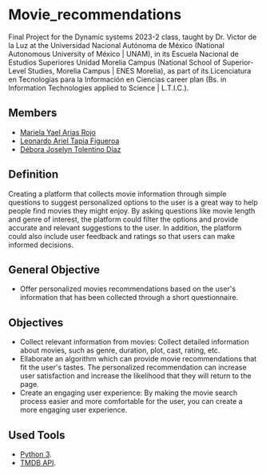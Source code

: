 # Movie_recommendations

Final Project for the Dynamic systems 2023-2 class, taught by Dr. Victor de la Luz at the Universidad Nacional Autónoma de México (National Autonomous University of México | UNAM), in its Escuela Nacional de Estudios Superiores Unidad Morelia Campus (National School of Superior-Level Studies, Morelia Campus | ENES Morelia), as part of its Licenciatura en Tecnologías para la Información en Ciencias career plan (Bs. in Information Technologies applied to Science | L.T.I.C.).

## Members

* [Mariela Yael Arias Rojo](https://github.com/marielaAriass)
* [Leonardo Ariel Tapia Figueroa](https://github.com/leotapia11)
* [Débora Joselyn Tolentino Díaz](https://github.com/Debytd)

## Definition 
Creating a platform that collects movie information through simple questions to suggest personalized options to the user is a great way to help people find movies they might enjoy. By asking questions like movie length and genre of interest, the platform could filter the options and provide accurate and relevant suggestions to the user. In addition, the platform could also include user feedback and ratings so that users can make informed decisions.

## General Objective
- Offer personalized movies recommendations based on the user's information that has been collected through a short questionnaire.

## Objectives
- Collect relevant information from movies: Collect detailed information about movies, such as genre, duration, plot, cast, rating, etc.
- Ellaborate an algorithm which can provide movie recommendations that fit the user's tastes. The personalized recommendation can increase user satisfaction and increase the likelihood that they will return to the page.
- Create an engaging user experience: By making the movie search process easier and more comfortable for the user, you can create a more engaging user experience.

## Used Tools
* [Python 3](https://www.python.org/).
* [TMDB API](https://www.themoviedb.org/documentation/api?language=es-es).
